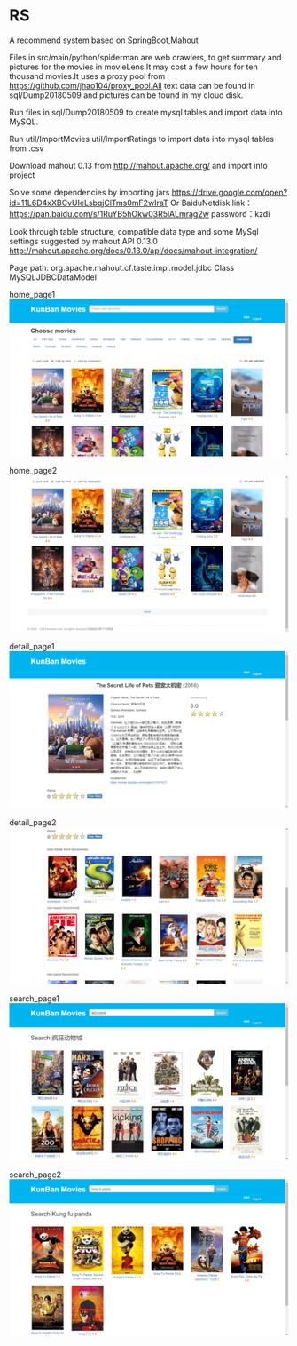 # RS
A recommend system based on SpringBoot,Mahout

Files in src/main/python/spiderman are web crawlers, to get summary and pictures for the
movies in movieLens.It may cost a few hours for ten thousand movies.It uses a proxy pool
from https://github.com/jhao104/proxy_pool.All text data can be found in sql/Dump20180509
and pictures can be found in my cloud disk.

Run files in sql/Dump20180509 to create mysql tables and import data into MySQL.

Run util/ImportMovies util/ImportRatings to import data into mysql tables from .csv

Download mahout 0.13 from http://mahout.apache.org/ and import into project

Solve some dependencies by importing jars https://drive.google.com/open?id=11L6D4xXBCvUIeLsbqjClTms0mF2wIraT
Or BaiduNetdisk link：https://pan.baidu.com/s/1RuYB5hOkw03R5lALmrag2w password：kzdi

Look through table structure, compatible data type and some MySql settings
suggested by mahout API 0.13.0
http://mahout.apache.org/docs/0.13.0/api/docs/mahout-integration/

Page path:
  org.apache.mahout.cf.taste.impl.model.jdbc
    Class MySQLJDBCDataModel

home_page1
![Alt text](https://github.com/Daemoonn/RS/raw/master/screen_shots/home_page1.png)

home_page2
![Alt text](https://github.com/Daemoonn/RS/raw/master/screen_shots/home_page2.png)

detail_page1
![Alt text](https://github.com/Daemoonn/RS/raw/master/screen_shots/detail_page1.png)

detail_page2
![Alt text](https://github.com/Daemoonn/RS/raw/master/screen_shots/detail_page2.png)

search_page1
![Alt text](https://github.com/Daemoonn/RS/raw/master/screen_shots/search_page1.png)

search_page2
![Alt text](https://github.com/Daemoonn/RS/raw/master/screen_shots/search_page2.png)
